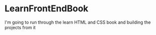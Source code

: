 # LearnFrontEndBook
I'm going to run through the learn HTML and CSS book and building the projects from it
